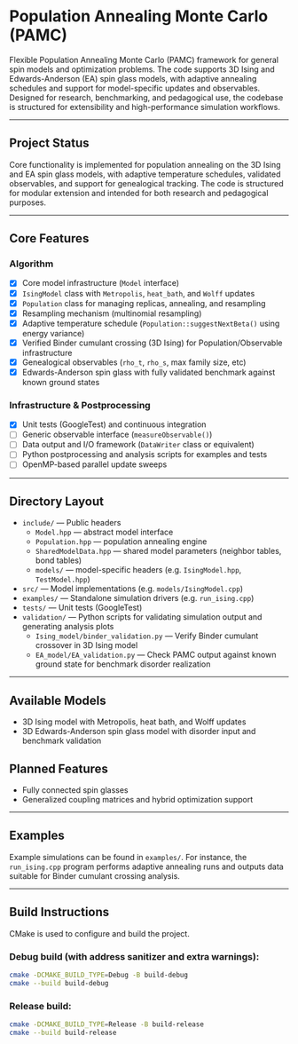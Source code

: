 # Population Annealing Monte Carlo (PAMC)

Flexible Population Annealing Monte Carlo (PAMC) framework for general spin models and optimization problems. The code supports 3D Ising and Edwards-Anderson (EA) spin glass models, with adaptive annealing schedules and support for model-specific updates and observables. Designed for research, benchmarking, and pedagogical use, the codebase is structured for extensibility and high-performance simulation workflows.

---

## Project Status

Core functionality is implemented for population annealing on the 3D Ising and EA spin glass models, with adaptive temperature schedules, validated observables, and support for genealogical tracking. The code is structured for modular extension and intended for both research and pedagogical purposes.

---

## Core Features

### Algorithm

- [x] Core model infrastructure (`Model` interface)
- [x] `IsingModel` class with `Metropolis`, `heat_bath`, and `Wolff` updates
- [x] `Population` class for managing replicas, annealing, and resampling
- [x] Resampling mechanism (multinomial resampling)
- [x] Adaptive temperature schedule (`Population::suggestNextBeta()` using energy variance)
- [x] Verified Binder cumulant crossing (3D Ising) for Population/Observable infrastructure
- [x] Genealogical observables (`rho_t`, `rho_s`, max family size, etc)
- [x] Edwards-Anderson spin glass with fully validated benchmark against known ground states

### Infrastructure & Postprocessing

- [x] Unit tests (GoogleTest) and continuous integration
- [ ] Generic observable interface (`measureObservable()`)
- [ ] Data output and I/O framework (`DataWriter` class or equivalent)
- [ ] Python postprocessing and analysis scripts for examples and tests
- [ ] OpenMP-based parallel update sweeps

---

## Directory Layout

- `include/` — Public headers
  - `Model.hpp` — abstract model interface
  - `Population.hpp` — population annealing engine
  - `SharedModelData.hpp` — shared model parameters (neighbor tables, bond tables)
  - `models/` — model-specific headers (e.g. `IsingModel.hpp`, `TestModel.hpp`)
- `src/` — Model implementations (e.g. `models/IsingModel.cpp`)
- `examples/` — Standalone simulation drivers (e.g. `run_ising.cpp`)
- `tests/` — Unit tests (GoogleTest)
- `validation/` — Python scripts for validating simulation output and generating analysis plots 
  - `Ising_model/binder_validation.py` — Verify Binder cumulant crossover in 3D Ising model
  - `EA_model/EA_validation.py` — Check PAMC output against known ground state for benchmark disorder realization

---

## Available Models

- 3D Ising model with Metropolis, heat bath, and Wolff updates
- 3D Edwards-Anderson spin glass model with disorder input and benchmark validation

## Planned Features

- Fully connected spin glasses
- Generalized coupling matrices and hybrid optimization support

---

## Examples

Example simulations can be found in `examples/`. For instance, the `run_ising.cpp` program performs adaptive annealing runs and outputs data suitable for Binder cumulant crossing analysis.

---

## Build Instructions

CMake is used to configure and build the project.

### Debug build (with address sanitizer and extra warnings):

```bash
cmake -DCMAKE_BUILD_TYPE=Debug -B build-debug
cmake --build build-debug
```

### Release build:

```bash
cmake -DCMAKE_BUILD_TYPE=Release -B build-release
cmake --build build-release
```
